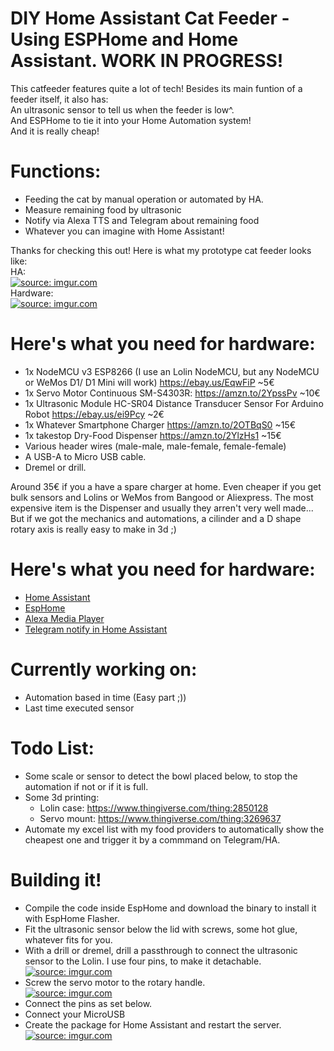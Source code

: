 # DIY Home Assistant Cat Feeder - Using ESPHome and Home Assistant. WORK IN PROGRESS!
This catfeeder features quite a lot of tech! Besides its main funtion of a feeder itself, it also has:<br>
An ultrasonic sensor to tell us when the feeder is low^.<br>
And ESPHome to tie it into your Home Automation system!<br>
And it is really cheap!

# Functions:
* Feeding the cat by manual operation or automated by HA.
* Measure remaining food by ultrasonic
* Notify via Alexa TTS and Telegram about remaining food
* Whatever you can imagine with Home Assistant!


Thanks for checking this out! Here is what my prototype cat feeder looks like: <br>
HA: <br>
<a href="https://imgur.com/LjEK2e0"><img src="https://imgur.com/LjEK2e0.jpg" title="source: imgur.com" /></a> <br>
Hardware:<br>
<a href="https://imgur.com/kGHy0tY"><img src="https://imgur.com/kGHy0tY.jpg" title="source: imgur.com" /></a><br>

# Here's what you need for hardware:
-  1x NodeMCU v3 ESP8266 (I use an Lolin NodeMCU, but any NodeMCU or WeMos D1/ D1 Mini will work) https://ebay.us/EqwFiP ~5€
-  1x Servo Motor Continuous SM-S4303R: https://amzn.to/2YpssPv ~10€
-  1x Ultrasonic Module HC-SR04 Distance Transducer Sensor For Arduino Robot  https://ebay.us/ei9Pcy ~2€
-  1x Whatever Smartphone Charger https://amzn.to/2OTBqS0 ~15€
-  1x takestop Dry-Food Dispenser https://amzn.to/2YlzHs1 ~15€
-  Various header wires (male-male, male-female, female-female)
-  A USB-A to Micro USB cable.
-  Dremel or drill.

Around 35€ if you a have a spare charger at home. Even cheaper if you get bulk sensors and Lolins or WeMos from Bangood or Aliexpress. The most expensive item is the Dispenser and usually they arren't very well made... But if we got the mechanics and automations, a cilinder and a D shape rotary axis is really easy to make in 3d ;)

# Here's what you need for hardware:
-  <a href=https://www.home-assistant.io/>Home Assistant</a>
-  <a href=https://www.home-assistant.io/>EspHome</a>
-  <a href=https://github.com/custom-components/alexa_media_player> Alexa Media Player </a>
-  <a href=https://www.home-assistant.io/integrations/telegram/> Telegram notify in Home Assistant </a>

# Currently working on:
* Automation based in time (Easy part ;))
* Last time executed sensor

# Todo List:
* Some scale or sensor to detect the bowl placed below, to stop the automation if not or if it is full.
* Some 3d printing:
  * Lolin case: https://www.thingiverse.com/thing:2850128
  * Servo mount: https://www.thingiverse.com/thing:3269637
* Automate my excel list with my food providers to automatically show the cheapest one and trigger it by a commmand on Telegram/HA.

# Building it!
* Compile the code inside EspHome and download the binary to install it with EspHome Flasher.
* Fit the ultrasonic sensor below the lid with screws, some hot glue, whatever fits for you.
* With a drill or dremel, drill a passthrough to connect the ultrasonic sensor to the Lolin. I use four pins, to make it detachable.<br>
<a href="https://imgur.com/5NPo7WZ"><img src="https://imgur.com/5NPo7WZ.jpg" title="source: imgur.com" /></a><br>
* Screw the servo motor to the rotary handle.<br>
<a href="https://imgur.com/yUB9Slp"><img src="https://imgur.com/yUB9Slp.jpg" title="source: imgur.com" /></a><br>
* Connect the pins as set below.
* Connect your MicroUSB 
* Create the package for Home Assistant and restart the server.<br>
<a href="https://imgur.com/FNGvack"><img src="https://i.imgur.com/FNGvack.png" title="source: imgur.com" /></a>
